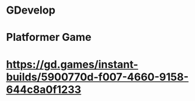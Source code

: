 # GDevelop
# Platformer Game
# https://gd.games/instant-builds/5900770d-f007-4660-9158-644c8a0f1233
